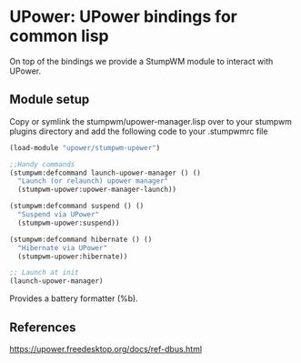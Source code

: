 # UPower: UPower bindings for common lisp

On top of the bindings we provide a StumpWM module to interact with UPower.

## Module setup

Copy or symlink the stumpwm/upower-manager.lisp over to your stumpwm plugins
directory and add the following code to your .stumpwmrc file

```lisp
(load-module "upower/stumpwm-upower")

;;Handy commands
(stumpwm:defcommand launch-upower-manager () ()
  "Launch (or relaunch) upower manager"
  (stumpwm-upower:upower-manager-launch))

(stumpwm:defcommand suspend () ()
  "Suspend via UPower"
  (stumpwm-upower:suspend))

(stumpwm:defcommand hibernate () ()
  "Hibernate via UPower"
  (stumpwm-upower:hibernate))

;; Launch at init
(launch-upower-manager)
```

Provides a battery formatter (%b).

## References

https://upower.freedesktop.org/docs/ref-dbus.html
